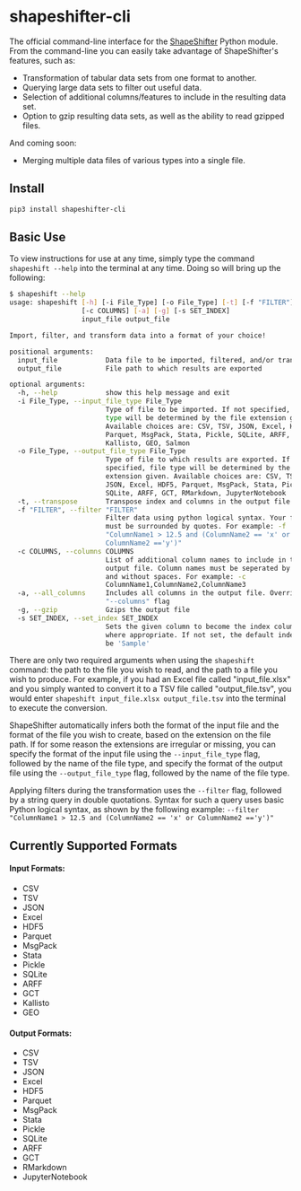 # shapeshifter-cli
The official command-line interface for the [ShapeShifter](https://github.com/srp33/ShapeShifter) Python module.
From the command-line you can easily take advantage of ShapeShifter's features, such as:
* Transformation of tabular data sets from one format to another.
* Querying large data sets to filter out useful data.
* Selection of additional columns/features to include in the resulting data set.
* Option to gzip resulting data sets, as well as the ability to read gzipped files.

And coming soon:
* Merging multiple data files of various types into a single file.

## Install

```bash
pip3 install shapeshifter-cli
```

## Basic Use
To view instructions for use at any time, simply type the command `shapeshift --help` into the terminal at any time.
Doing so will bring up the following:
```bash
$ shapeshift --help
usage: shapeshift [-h] [-i File_Type] [-o File_Type] [-t] [-f "FILTER"]
                  [-c COLUMNS] [-a] [-g] [-s SET_INDEX]
                  input_file output_file

Import, filter, and transform data into a format of your choice!

positional arguments:
  input_file            Data file to be imported, filtered, and/or transformed
  output_file           File path to which results are exported

optional arguments:
  -h, --help            show this help message and exit
  -i File_Type, --input_file_type File_Type
                        Type of file to be imported. If not specified, file
                        type will be determined by the file extension given.
                        Available choices are: CSV, TSV, JSON, Excel, HDF5,
                        Parquet, MsgPack, Stata, Pickle, SQLite, ARFF, GCT,
                        Kallisto, GEO, Salmon
  -o File_Type, --output_file_type File_Type
                        Type of file to which results are exported. If not
                        specified, file type will be determined by the file
                        extension given. Available choices are: CSV, TSV,
                        JSON, Excel, HDF5, Parquet, MsgPack, Stata, Pickle,
                        SQLite, ARFF, GCT, RMarkdown, JupyterNotebook
  -t, --transpose       Transpose index and columns in the output file
  -f "FILTER", --filter "FILTER"
                        Filter data using python logical syntax. Your filter
                        must be surrounded by quotes. For example: -f
                        "ColumnName1 > 12.5 and (ColumnName2 == 'x' or
                        ColumnName2 =='y')"
  -c COLUMNS, --columns COLUMNS
                        List of additional column names to include in the
                        output file. Column names must be seperated by commas
                        and without spaces. For example: -c
                        ColumnName1,ColumnName2,ColumnName3
  -a, --all_columns     Includes all columns in the output file. Overrides the
                        "--columns" flag
  -g, --gzip            Gzips the output file
  -s SET_INDEX, --set_index SET_INDEX
                        Sets the given column to become the index column,
                        where appropriate. If not set, the default index will
                        be 'Sample'

```
There are only two required arguments when using the `shapeshift` command: the path to the file you wish to read,
and the path to a file you wish to produce. For example, if you had an Excel file called "input_file.xlsx" and you 
simply wanted to convert it to a TSV file called "output_file.tsv", you would enter 
`shapeshift input_file.xlsx output_file.tsv` into the terminal to execute the conversion.

ShapeShifter automatically infers both the format of the input file and the format of the file you wish to create, based
on the extension on the file path. If for some reason the extensions are irregular or missing, you can specify the 
format of the input file using the `--input_file_type` flag, followed by the name of the file type,
and specify the format of the output file using the `--output_file_type` flag, followed by the name of the file type.

Applying filters during the transformation uses the `--filter` flag, followed by a string query in double quotations.
Syntax for such a query uses basic Python logical syntax, as shown by the following example:
`--filter "ColumnName1 > 12.5 and (ColumnName2 == 'x' or ColumnName2 =='y')"`  

## Currently Supported Formats
#### Input Formats:
* CSV
* TSV
* JSON
* Excel
* HDF5
* Parquet
* MsgPack
* Stata
* Pickle
* SQLite
* ARFF
* GCT
* Kallisto
* GEO

#### Output Formats:
* CSV 
* TSV
* JSON
* Excel
* HDF5
* Parquet
* MsgPack
* Stata 
* Pickle
* SQLite 
* ARFF 
* GCT 
* RMarkdown 
* JupyterNotebook